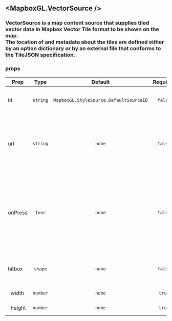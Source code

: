 ## <MapboxGL.VectorSource />
### VectorSource is a map content source that supplies tiled vector data in Mapbox Vector Tile format to be shown on the map.<br/>The location of and metadata about the tiles are defined either by an option dictionary or by an external file that conforms to the TileJSON specification.

### props
| Prop | Type | Default | Required | Description |
| ---- | :--: | :-----: | :------: | :----------: |
| id | `string` | `MapboxGL.StyleSource.DefaultSourceID` | `false` | A string that uniquely identifies the source. |
| url | `string` | `none` | `false` | A URL to a TileJSON configuration file describing the source’s contents and other metadata. |
| onPress | `func` | `none` | `false` | Source press listener, gets called when a user presses one of the children layers only<br/>if that layer has a higher z-index than another source layers |
| hitbox | `shape` | `none` | `false` | Overrides the default touch hitbox(44x44 pixels) for the source layers |
| &nbsp;&nbsp;width | `number` | `none` | `true` | FIX ME NO DESCRIPTION |
| &nbsp;&nbsp;height | `number` | `none` | `true` | FIX ME NO DESCRIPTION |


